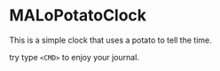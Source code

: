 # MALoPotatoClock

This is a simple clock that uses a potato to tell the time.

try type `<CMD>` to enjoy your journal.